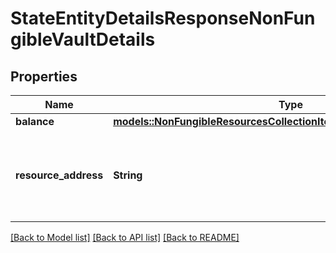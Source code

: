 # StateEntityDetailsResponseNonFungibleVaultDetails

## Properties

Name | Type | Description | Notes
------------ | ------------- | ------------- | -------------
**balance** | [**models::NonFungibleResourcesCollectionItemVaultAggregatedVaultItem**](NonFungibleResourcesCollectionItemVaultAggregatedVaultItem.md) |  | 
**resource_address** | **String** | Bech32m-encoded human readable version of the address. | 

[[Back to Model list]](../README.md#documentation-for-models) [[Back to API list]](../README.md#documentation-for-api-endpoints) [[Back to README]](../README.md)


